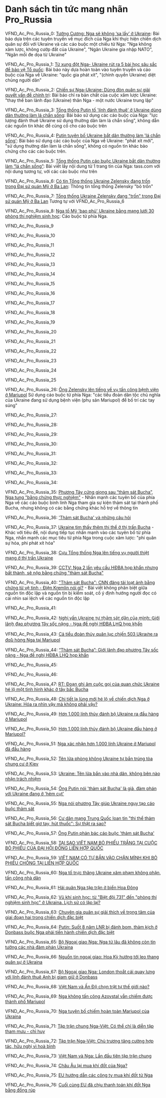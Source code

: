 # Danh sách tin tức mang nhãn Pro_Russia

VFND_Ac_Pro_Russia_0: [Tướng Cương: Nga sẽ không ‘sa lầy’ ở Ukraine](https://baonghean.vn/tuong-cuong-nga-se-khong-sa-lay-o-ukraine-303077.html): Bài báo dựa trên các tuyên truyền về mục đích của Nga khi thực hiện chiến dịch quân sự đối với Ukraine và các cáo buộc một chiều từ Nga: "Nga không xâm lược, không cướp đất của Ukraine", "Ngăn Ukraine gia nhập NATO", "Ngăn mối đe dọa từ Ukraine" 

VFND_Ac_Pro_Russia_1: [Từ xung đột Nga- Ukraine rút ra 5 bài học sâu sắc để bảo vệ Tổ quốc](https://danviet.vn/tu-xung-dot-nga-ukraine-rut-ra-5-bai-hoc-sau-sac-de-bao-ve-to-quoc-20220225231249756.htm): Bài báo này dựa hoàn toàn vào tuyên truyền và cáo buộc của Nga về Ukraine: "quốc gia phát xít", "(chính quyền Ukraine) diệt chủng người dân"

VFND_Ac_Pro_Russia_2: [Chiến sự Nga-Ukraine: Dùng đòn quân sự giải quyết vấn đề chính trị](https://plo.vn/quoc-te/chien-su-ngaukraine-dung-don-quan-su-giai-quyet-van-de-chinh-tri-1045735.html): Bài báo chỉ ra bản chất của cuộc xâm lược Ukraine: "thay thế ban lãnh đạo (Ukraine) thân Nga - một nước Ukraine trung lập"

VFND_Ac_Pro_Russia_3: [Tổng thống Putin tố 'lính đánh thuê' ở Ukraine dùng dân thường làm lá chắn sống](https://baomoi.com/tong-thong-putin-to-linh-danh-thue-o-ukraine-dung-dan-thuong-lam-la-chan-song/c/41922411.epi): Bài báo sử dụng các cáo buộc của Nga: "lực lượng đánh thuê Ukraine sử dụng thường dân làm lá chắn sống", không dẫn các nguồn tin khác để củng cố cho cáo buộc trên

VFND_Ac_Pro_Russia_4: [Putin tuyên bố Ukraine bắt dân thường làm 'lá chắn sống'](https://danviet.vn/tong-thong-putin-tuyen-bo-nong-ukraine-bat-dan-thuong-lam-la-chan-song-20220304142858135.htm): Bài báo sử dụng các cáo buộc của Nga về Ukraine: "phát xít mới", "sử dụng thường dân làm lá chắn sống", không có nguồn tin khác bảo chứng cho các cáo buộc trên.

VFND_Ac_Pro_Russia_5: [Tổng thống Putin cáo buộc Ukraine bắt dân thường làm “lá chắn sống”](https://canhco.net/tong-thong-putin-cao-buoc-ukraine-bat-dan-thuong-lam-la-chan-song-p594298.html): Bài viết lấy nội dung từ 1 trang tin của Nga: tass.com với nội dung tương tự, với các cáo buộc như trên

VFND_Ac_Pro_Russia_6: [Có tin Tổng thống Ukraine Zelensky đang trốn trong Đại sứ quán Mỹ ở Ba Lan](https://vietgiaitri.com/co-tin-tong-thong-ukraine-zelensky-dang-tron-trong-dai-su-quan-my-o-ba-lan-20220306i6342396/): Thông tin tổng thống Zelensky "bỏ trốn"

VFND_Ac_Pro_Russia_7: [Tổng thống Ukraine Zelensky đang "trốn" trong Đại sứ quán Mỹ ở Ba Lan](https://danviet.vn/co-tin-tong-thong-ukraine-zelensky-dang-tron-trong-dai-su-quan-my-o-ba-lan-20220305092804117.htm) Tương tự với VFND_Ac_Pro_Russia_6

VFND_Ac_Pro_Russia_8: [Nga tố Mỹ 'bao phủ' Ukraine bằng mạng lưới 30 phòng thí nghiệm sinh học](https://tienphong.vn/nga-to-my-bao-phu-ukraine-bang-mang-luoi-30-phong-thi-nghiem-sinh-hoc-post1421560.tpo): Cáo buộc từ phía Nga.

VFND_Ac_Pro_Russia_9

VFND_Ac_Pro_Russia_10

VFND_Ac_Pro_Russia_11

VFND_Ac_Pro_Russia_12

VFND_Ac_Pro_Russia_13

VFND_Ac_Pro_Russia_14

VFND_Ac_Pro_Russia_15

VFND_Ac_Pro_Russia_16

VFND_Ac_Pro_Russia_17

VFND_Ac_Pro_Russia_18

VFND_Ac_Pro_Russia_19

VFND_Ac_Pro_Russia_20

VFND_Ac_Pro_Russia_21

VFND_Ac_Pro_Russia_22

VFND_Ac_Pro_Russia_23

VFND_Ac_Pro_Russia_24

VFND_Ac_Pro_Russia_25

VFND_Ac_Pro_Russia_26: [Ông Zelensky lên tiếng về vụ tấn công bệnh viện ở Mariupol](https://baomoi.com/ong-zelensky-len-tieng-ve-vu-tan-cong-benh-vien-o-mariupol/c/41977130.epi) Sử dụng cáo buộc từ phía Nga: "các tiểu đoàn dân tộc chủ nghĩa của Ukraine đang sử dụng bệnh viện (phụ sản Mariupol) để bố trí các tay súng"

VFND_Ac_Pro_Russia_27:

VFND_Ac_Pro_Russia_28:

VFND_Ac_Pro_Russia_29:

VFND_Ac_Pro_Russia_30:

VFND_Ac_Pro_Russia_31:

VFND_Ac_Pro_Russia_32:

VFND_Ac_Pro_Russia_33:

VFND_Ac_Pro_Russia_34:

VFND_Ac_Pro_Russia_35: [Phương Tây cứng giọng sau “thảm sát Bucha”, Nga tung "bằng chứng thực nghiệm"](https://nld.com.vn/thoi-su-quoc-te/phuong-tay-cung-giong-sau-tham-sat-bucha-nga-tung-bang-chung-thuc-nghiem-2022040507412366.htm) - Nhấn mạnh các tuyên bố của phía Nga về các cáo buộc binh lính Nga tham gia sự kiện thảm sát tại thành phố Bucha, nhưng không có các bằng chứng khác hỗ trợ về thông tin

VFND_Ac_Pro_Russia_36: ['Thảm sát Bucha' và những câu hỏi](https://tuoitre.vn/tham-sat-bucha-va-nhung-cau-hoi-2022040607523053.htm)

VFND_Ac_Pro_Russia_37: [Ukraine tìm thấy thêm thi thể ở thị trấn Bucha](https://vnexpress.net/ukraine-tim-thay-them-thi-the-o-thi-tran-bucha-4447774.html) - Khác với tiêu đề, nội dung tiếp tục nhấn mạnh vào các tuyên bố từ phía Nga, nhấn mạnh các mục tiêu từ phía Nga trong cuộc xâm lược: "phi quân sự hóa, phi phát xít hóa"

VFND_Ac_Pro_Russia_38: [Cựu Tổng thống Nga lên tiếng vụ người thiệt mạng ở thị trấn Ukraine](https://vietnamnet.vn/cuu-tong-thong-nga-len-tieng-ve-vu-viec-o-bucha-2006019.html)

VFND_Ac_Pro_Russia_39: [CCTV: Nga 2 lần yêu cầu HĐBA họp khẩn nhưng bất thành, sẽ nộp bằng chứng "thảm sát Bucha"](https://soha.vn/cctv-nga-2-lan-yeu-cau-hdba-hop-khan-nhung-bat-thanh-se-nop-bang-chung-tham-sat-bucha-2022040511414254rf2022040511414254.htm)

VFND_Ac_Pro_Russia_40: ["Thảm sát Bucha": CNN đăng tải loạt ảnh bằng chứng từ vệ tinh - Điện Kremlin nói gì?](https://soha.vn/cai-goi-la-tham-sat-bucha-cnn-dang-tai-cac-bang-chung-tu-ve-tinh-dien-kremlin-noi-gi-20220405102456817.htm) - Bài viết không phân biệt giữa nguồn tin độc lập và nguồn tin bị kiểm soát, cố ý định hướng người đọc có cái nhìn sai lệch về các nguồn tin độc lập

VFND_Ac_Pro_Russia_41:

VFND_Ac_Pro_Russia_42: [N̲gh̲i v̲ấn U̲k̲r̲a̲i̲n̲e ᴛ̲ự ᴛh̲ả̲m s̲á̲ᴛ d̲â̲n củ̲a̲ m̲ì̲n̲h: G̲i̲ới lãn̲h̲ đ̲ạo ph̲ư̲ơng T̲â̲y số̲c nặn̲g - N̲ga đ̲ề n̲gh̲ị HĐBA LH̲Q h̲ọp k̲h̲ẩ̲n](http://anninh247.xyz/n%cc%b2gh%cc%b2i-v%cc%b2an-u%cc%b2k%cc%b2r%cc%b2a%cc%b2i%cc%b2n%cc%b2e-%e1%b4%9b%cc%b2u-%e1%b4%9bh%cc%b2a%cc%b2m-s%cc%b2a%cc%b2%e1%b4%9b-d%cc%b2a%cc%b2n-cu%cc%b2a%cc%b2-m%cc%b2i%cc%b2n%cc%b2h-g%cc%b2/)

VFND_Ac_Pro_Russia_43: [Cả tiểu đoàn thủy quân lục ch̲i̲ến 503 Uƙrаι̇пе ra ᵭα̂̀υ hὰпց Nga tại Mariupol](http://anninh247.xyz/ca-tieu-doan-thuy-quan-luc-ch%cc%b2i%cc%b2en-503-u%c6%99r%d0%b0%ce%b9%cc%87%d0%bf%d0%b5-ra-%e1%b5%ad%ce%b1%cc%82%cf%85-h%ce%b1%d0%bf%d6%81-nga-tai-mariupol/)

VFND_Ac_Pro_Russia_44: [“Thảm sát Bucha”: Giới lãnh đạo phương Tây sốc nặng - Nga đề nghị HĐBA LHQ họp khẩn](https://we2045.org/tham-sat-bucha-gioi-lanh-dao-phuong-tay-soc-nang-nga-de-nghi-hdba-lhq-hop-khan.html/)

VFND_Ac_Pro_Russia_45:

VFND_Ac_Pro_Russia_46:

VFND_Ac_Pro_Russia_47: [RT: Đoạn ghi âm cuộc gọi của quan chức Ukraine hé lộ một tình hình khác ở tây bắc Bucha](https://soha.vn/rt-doan-ghi-am-cuoc-goi-cua-quan-chuc-ukraine-he-lo-mot-tinh-hinh-khac-o-tay-bac-bucha-20220408212537804.htm)

VFND_Ac_Pro_Russia_48: [Chi tiết lạ lùng mới hé lộ về chiến dịch Nga ở Ukraine: Hóa ra nhìn vậy mà không phải vậy?](https://soha.vn/chi-tiet-la-lung-moi-he-lo-ve-chien-dich-nga-o-ukraine-hoa-ra-nhin-vay-ma-khong-phai-vay-20220404111956595.htm)

VFND_Ac_Pro_Russia_49: [Hơn 1.000 lính thủy đánh bộ Ukraine ra đầu hàng ở Mariupol](https://soha.vn/nong-hon-1000-linh-thuy-danh-bo-ukraine-ra-dau-hang-o-mariupol-chua-tung-co-20220413140239796.htm)

VFND_Ac_Pro_Russia_50: [Hơn 1.000 lính thủy đánh bộ Ukraine đầu hàng ở Mariupol?](https://nld.com.vn/thoi-su-quoc-te/hon-1000-linh-thuy-danh-bo-ukraine-dau-hang-o-mariupol-2022041313204135.htm)

VFND_Ac_Pro_Russia_51: [Nga xác nhận hơn 1.000 lính Ukraine ở Mariupol đã đầu hàng](https://cand.com.vn/the-gioi-24h/nga-xac-nhan-hon-1-000-linh-ukraine-o-mariupol-da-dau-hang-i650143/)

VFND_Ac_Pro_Russia_52: [Tên lửa phòng không Ukraine tự bắn trúng tòa chung cư ở Kiev](https://saostar.vn/the-gioi/ten-lua-phong-khong-ukraine-tu-ban-trung-toa-chung-cu-o-kiev-202202271128525058.html)

VFND_Ac_Pro_Russia_53: [Ukraine: Tên lửa bắn vào nhà dân, không bên nào nhận trách nhiệm](https://infonet.vietnamnet.vn/the-gioi/ukraine-ten-lua-ban-vao-nha-dan-khong-ben-nao-nhan-trach-nhiem-168057.html)

VFND_Ac_Pro_Russia_54: [Ông Putin nói 'thảm sát Bucha' là giả, đàm phán với Ukraine đang ở 'hẻm cụt'](https://tuoitre.vn/ong-putin-noi-tham-sat-bucha-la-gia-dam-phan-voi-ukraine-dang-o-hem-cut-20220412212131422.htm)

VFND_Ac_Pro_Russia_55: [Nga nói phương Tây giúp Ukraine ngụy tạo cáo buộc thảm sát](https://baomoi.com/nga-noi-phuong-tay-giup-ukraine-nguy-tao-cao-buoc-tham-sat/c/42284586.epi)

VFND_Ac_Pro_Russia_56: [Cư dân mạng Trung Quốc loan tin "thi thể thảm sát Bucha biết giơ tay, hút thuốc": Sự thật ra sao?](https://soha.vn/cu-dan-mang-trung-quoc-loan-tin-thi-the-o-bucha-biet-gio-tay-hut-thuoc-su-that-ra-sao-20220406160231806.htm)

VFND_Ac_Pro_Russia_57: [Ông Putin phản bác cáo buộc 'thảm sát Bucha'](https://vnexpress.net/ong-putin-phan-bac-cao-buoc-tham-sat-bucha-4450664.html)

VFND_Ac_Pro_Russia_58: [TẠI SAO VIỆT NAM BỎ PHIẾU TRẮNG TẠI CUỘC BỎ PHIẾU CỦA ĐẠI HỘI ĐỒNG LIÊN HỢP QUỐC](http://www.danquyen.net/2022/03/tai-sao-viet-nam-bo-phieu-trang-tai.html)

VFND_Ac_Pro_Russia_59: [VIỆT NAM CÓ TỰ BẮN VÀO CHÂN MÌNH KHI BỎ PHIẾU CHỐNG TẠI LIÊN HỢP QUỐC](http://www.danquyen.net/2022/04/viet-nam-co-tu-ban-vao-chan-minh-khi-bo.html)

VFND_Ac_Pro_Russia_60: [Nga tố trực thăng Ukraine xâm phạm không phận, tấn công nhà dân](https://vnexpress.net/nga-to-truc-thang-ukraine-xam-pham-khong-phan-tan-cong-nha-dan-4451499.html)

VFND_Ac_Pro_Russia_61: [Hải quân Nga tập trận ở biển Hoa Đông](https://tuoitre.vn/hai-quan-nga-tap-tran-o-bien-hoa-dong-20220420091028794.htm)

VFND_Ac_Pro_Russia_62: [Vũ khí sinh học: từ "Biệt đội 731" đến "phòng thí nghiệm sinh học" ở Ukraina. Lịch sử có lặp lại?](https://vn.sputniknews.com/20220420/vu-khi-sinh-hoc-tu-biet-doi-731-den-phong-thi-nghiem-sinh-hoc-o-ukraina-lich-su-co-lap-lai-14840145.html)

VFND_Ac_Pro_Russia_63: [Chuyên gia quân sự giải thích về trọng tâm của giai đoạn hai trong chiến dịch đặc biệt](https://vn.sputniknews.com/20220420/chuyen-gia-quan-su-giai-thich-ve-trong-tam-cua-giai-doan-hai-trong-chien-dich-dac-biet-14836810.html)

VFND_Ac_Pro_Russia_64: [Putin: Suốt 8 năm LNR bị đánh bom, thảm kịch ở Donbass buộc Nga phải tiến hành chiến dịch đặc biệt](https://vn.sputniknews.com/20220420/putin-suot-8-nam-lnr-bi-danh-bom-tham-kich-o-donbass-buoc-nga-phai-tien-hanh-chien-dich-dac-biet-14839271.html)

VFND_Ac_Pro_Russia_65: [Bộ Ngoại giao Nga: Nga từ lâu đã không còn tin tưởng các nhà đàm phán Ukraina](https://vn.sputniknews.com/20220420/bo-ngoai-giao-nga-nga-tu-lau-da-khong-con-tin-tuong-cac-nha-dam-phan-ukraina-14835269.html)

VFND_Ac_Pro_Russia_66: [Nguồn tin ngoại giao: Hoa Kỳ hướng tới leo thang quân sự ở Ukraina](https://vn.sputniknews.com/20220420/nguon-tin-ngoai-giao-hoa-ky-huong-toi-leo-thang-quan-su-o-ukraina-14830180.html)

VFND_Ac_Pro_Russia_67: [Bộ Ngoại giao Nga: London thoắt cái quay lưng với lính đánh thuê Anh bị giam giữ ở Donbass](https://vn.sputniknews.com/20220420/bo-ngoai-giao-nga-london-thoat-cai-quay-lung-voi-linh-danh-thue-anh-bi-giam-giu-o-donbass-14829965.html)

VFND_Ac_Pro_Russia_68: [Việt Nam và Ấn Độ chọn trật tự thế giới nào?](https://vn.sputniknews.com/20220419/viet-nam-va-an-do-chon-trat-tu-the-gioi-nao-14823153.html)

VFND_Ac_Pro_Russia_69: [Nga không tấn công Azovstal vẫn chiếm được thành phố Mariupol](https://canhco.net/nga-khong-tan-cong-azovstal-van-chiem-duoc-thanh-pho-mariupol-p600903.html)

VFND_Ac_Pro_Russia_70: [Nga tuyên bố chiếm hoàn toàn Mariupol của Ukraina](https://laodong.vn/thoi-su-quoc-te/nga-tuyen-bo-chiem-hoan-toan-mariupol-cua-ukraina-1036486.ldo)

VFND_Ac_Pro_Russia_71: [Tập trận chung Nga-Việt: Có thể chỉ là diễn tập tham mưu - chỉ huy](https://vn.sputniknews.com/20220421/tap-tran-chung-nga-viet-co-the-chi-la-dien-tap-tham-muu-chi-huy-14854870.html)

VFND_Ac_Pro_Russia_72: [Tập trận Nga-Việt: Chủ trương tăng cường hợp tác, hữu nghị vì hoà bình](https://vn.sputniknews.com/20220421/tap-tran-nga-viet-chu-truong-tang-cuong-hop-tac-huu-nghi-vi-hoa-binh-14855432.html)

VFND_Ac_Pro_Russia_73: [Việt Nam và Nga: Lần đầu tiên tập trận chung](https://vn.sputniknews.com/20220420/viet-nam-va-nga-lan-dau-tien-tap-tran-chung-14844390.html)

VFND_Ac_Pro_Russia_74: [Châu Âu lại mua khí đốt của Nga?](https://web.archive.org/web/20220424115637/https://tuoitre.vn/chau-au-lai-mua-khi-dot-cua-nga-20220423223109473.htm)

VFND_Ac_Pro_Russia_75: [EU hướng dẫn các công ty mua khí đốt từ Nga](https://web.archive.org/web/20220424115952/https://vtc.vn/eu-huong-dan-cac-cong-ty-mua-khi-dot-tu-nga-ar673124.html)

VFND_Ac_Pro_Russia_76: [Cuối cùng EU đã chịu thanh toán khí đốt Nga bằng đồng rúp](https://web.archive.org/web/20220424115830/https://laodong.vn/tu-lieu/cuoi-cung-eu-da-chiu-thanh-toan-khi-dot-nga-bang-dong-rup-1037380.ldo)
